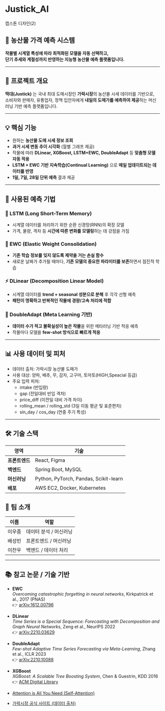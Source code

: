 # Justick_AI
캡스톤 디자인(2)

## 🌾 농산물 가격 예측 시스템

**작물별 시계열 특성에 따라 최적화된 모델을 자동 선택하고,  
단기 추세와 계절성까지 반영하는 지능형 농산물 예측 플랫폼입니다.**

---

## 📌 프로젝트 개요

**딱대(Justick)** 는 국내 최대 도매시장인 **가락시장**의 농산물 시세 데이터를 기반으로,  
소비자와 판매자, 유통업자, 정책 입안자에게 **내일의 도매가를 예측하여 제공**하는 머신러닝 기반 예측 플랫폼입니다.

---

## 💡 핵심 기능

- 원하는 **농산물 도매 시세 정보 조회**  
- **과거 시세 변동 추이 시각화** (월별 그래프 제공)
- 작물에 따라 **DLinear, XGBoost, LSTM+EWC, DoubleAdapt** 등 **맞춤형 모델 자동 적용**
- **LSTM + EWC 기반 지속학습(Continual Learning)** 으로 **매일 업데이트되는 데이터를 반영**
- **1일, 7일, 28일 단위 예측** 결과 제공
---

## 🧠 사용된 예측 기법

### 🔁 LSTM (Long Short-Term Memory)

- 시계열 데이터를 처리하기 위한 순환 신경망(RNN)의 확장 모델
- 가격, 물량, 격차 등 **시간에 따른 변화를 모델링**하는 데 강점을 가짐

### 🧠 EWC (Elastic Weight Consolidation)

- **기존 학습 정보를 잊지 않도록 제약을 거는 손실 함수**
- 새로운 날짜가 추가될 때마다, **기존 모델의 중요한 파라미터를 보존**하면서 점진적 학습

### ⚡ DLinear (Decomposition Linear Model)
- 시계열 데이터를 **trend + seasonal 성분으로 분해** 후 각각 선형 예측
- **패턴이 명확하고 반복적인 작물에 경량/고속 처리에 적합**

### 🌱 DoubleAdapt (Meta Learning 기반)
- **데이터 수가 적고 불확실성이 높은 작물**을 위한 메타러닝 기반 적응 예측
- 작물마다 모델을 **few-shot 방식으로 빠르게 적응**
---

## 📊 사용 데이터 및 피처

- 데이터 출처: 가락시장 농산물 도매가
- 사용 대상: 양파, 배추, 무, 감자, 고구마, 토마토(HIGH,Speacial 등급)
- 주요 입력 피처:
  - intake (반입량)
  - gap (전일대비 반입 격차)
  - price_diff (이전일 대비 가격 차이)
  - rolling_mean / rolling_std (3일 이동 평균 및 표준편차)
  - sin_day / cos_day (연중 주기 특성)

---

## 🛠 기술 스택

| 영역        | 기술                                    |
| --------- | ------------------------------------- |
| **프론트엔드** | React, Figma                          |
| **백엔드**   | Spring Boot, MySQL                    |
| **머신러닝**  | Python, PyTorch, Pandas, Scikit-learn |
| **배포**    | AWS EC2, Docker, Kubernetes   |


## 🙋 팀 소개

| 이름  | 역할                  |
| --- | ------------------- |
| 이우중 | 데이터 분석 / 머신러닝   |
| 배성빈 | 프론트엔드 / 머신러닝        |
| 이찬우 | 백엔드 / 데이터 처리 |

---

## 📚 참고 논문 / 기술 기반

- **EWC**  
  *Overcoming catastrophic forgetting in neural networks*, Kirkpatrick et al., 2017 (PNAS)  
  👉 [arXiv:1612.00796](https://arxiv.org/abs/1612.00796)

- **DLinear**  
  *Time Series is a Special Sequence: Forecasting with Decomposition and Graph Neural Networks*, Zeng et al., NeurIPS 2022  
  👉 [arXiv:2210.03629](https://arxiv.org/abs/2210.03629)

- **DoubleAdapt**  
  *Few-shot Adaptive Time Series Forecasting via Meta-Learning*, Zhang et al., ICLR 2023  
  👉 [arXiv:2210.10088](https://arxiv.org/abs/2210.10088)

- **XGBoost**  
  *XGBoost: A Scalable Tree Boosting System*, Chen & Guestrin, KDD 2016  
  👉 [ACM Digital Library](https://dl.acm.org/doi/10.1145/2939672.2939785)

- [Attention is All You Need (Self-Attention)](https://arxiv.org/abs/1706.03762)  
- [가락시장 공식 사이트 (데이터 출처)](http://www.garak.co.kr/)




